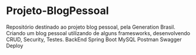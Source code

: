# Projeto-BlogPessoal
Repositório destinado ao projeto blog pessoal, pela Generation Brasil. Criando um blog pessoal utilizando de alguns framesworks, desenvolvendo CRUD, Security, Testes.
BackEnd
Spring Boot
MySQL
Postman
Swagger
Deploy
